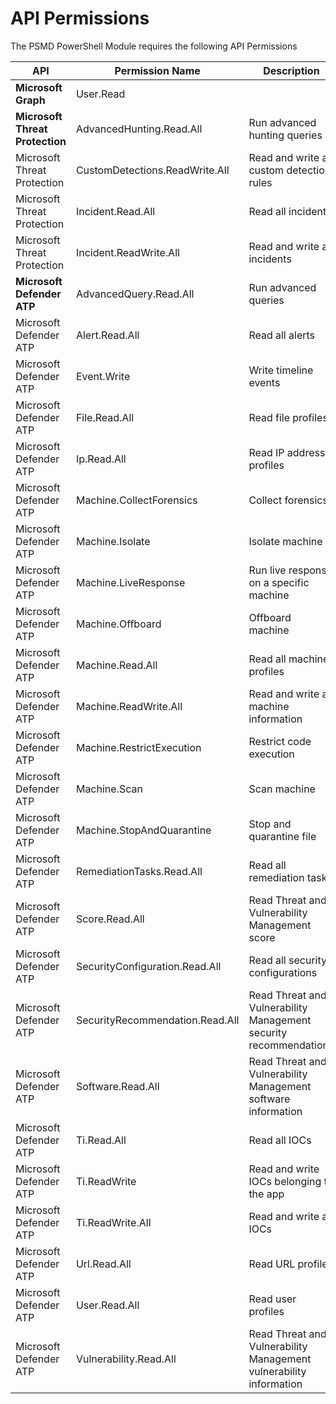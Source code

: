 # API Permissions

The PSMD PowerShell Module requires the following API Permissions

| API |  Permission Name | Description |
| --------------------- | --------------------- |----|
| **Microsoft Graph**       | User.Read | |
| **Microsoft Threat Protection** | AdvancedHunting.Read.All | Run advanced hunting queries |
| Microsoft Threat Protection | CustomDetections.ReadWrite.All | Read and write all custom detection rules |
| Microsoft Threat Protection | Incident.Read.All | Read all incidents |
| Microsoft Threat Protection | Incident.ReadWrite.All | Read and write all incidents
| **Microsoft Defender ATP** | AdvancedQuery.Read.All | Run advanced queries |
| Microsoft Defender ATP | Alert.Read.All | Read all alerts |
| Microsoft Defender ATP | Event.Write | Write timeline events |
| Microsoft Defender ATP | File.Read.All | Read file profiles |
| Microsoft Defender ATP | Ip.Read.All | Read IP address profiles |
| Microsoft Defender ATP | Machine.CollectForensics | Collect forensics |
| Microsoft Defender ATP | Machine.Isolate | Isolate machine |
| Microsoft Defender ATP | Machine.LiveResponse | Run live response on a specific machine |
| Microsoft Defender ATP | Machine.Offboard | Offboard machine |
| Microsoft Defender ATP | Machine.Read.All | Read all machine profiles |
| Microsoft Defender ATP | Machine.ReadWrite.All | Read and write all machine information |
| Microsoft Defender ATP | Machine.RestrictExecution | Restrict code execution |
| Microsoft Defender ATP | Machine.Scan | Scan machine |
| Microsoft Defender ATP | Machine.StopAndQuarantine | Stop and quarantine file |
| Microsoft Defender ATP | RemediationTasks.Read.All | Read all remediation tasks |
| Microsoft Defender ATP | Score.Read.All | Read Threat and Vulnerability Management score |
| Microsoft Defender ATP | SecurityConfiguration.Read.All | Read all security configurations |
| Microsoft Defender ATP | SecurityRecommendation.Read.All | Read Threat and Vulnerability Management security recommendations |
| Microsoft Defender ATP | Software.Read.All | Read Threat and Vulnerability Management software information |
| Microsoft Defender ATP | Ti.Read.All | Read all IOCs |
| Microsoft Defender ATP | Ti.ReadWrite | Read and write IOCs belonging to the app |
| Microsoft Defender ATP | Ti.ReadWrite.All | Read and write all IOCs |
| Microsoft Defender ATP | Url.Read.All | Read URL profiles |
| Microsoft Defender ATP | User.Read.All | Read user profiles |
| Microsoft Defender ATP | Vulnerability.Read.All | Read Threat and Vulnerability Management vulnerability information |
